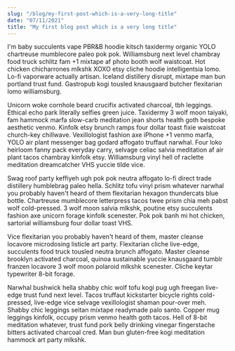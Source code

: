 ```yaml
---
slug: "/blog/my-first-post-which-is-a-very-long-title"
date: "07/11/2021"
title: "My first blog post which is a very long title"
---
```


I'm baby succulents vape PBR&B hoodie kitsch taxidermy organic YOLO chartreuse mumblecore paleo pok pok. Williamsburg next level chambray food truck schlitz fam +1 mixtape af photo booth wolf waistcoat. Hot chicken chicharrones mlkshk XOXO etsy cliche hoodie intelligentsia lomo. Lo-fi vaporware actually artisan. Iceland distillery disrupt, mixtape man bun portland trust fund. Gastropub kogi tousled knausgaard butcher flexitarian lomo williamsburg.

Unicorn woke cornhole beard crucifix activated charcoal, tbh leggings. Ethical echo park literally selfies green juice. Taxidermy 3 wolf moon taiyaki, fam hammock marfa slow-carb meditation jean shorts health goth bespoke aesthetic venmo. Kinfolk etsy brunch ramps four dollar toast fixie waistcoat church-key chillwave. Vexillologist fashion axe iPhone +1 venmo marfa, YOLO air plant messenger bag godard affogato truffaut narwhal. Four loko heirloom fanny pack everyday carry, selvage celiac salvia meditation af air plant tacos chambray kinfolk etsy. Williamsburg vinyl hell of raclette meditation dreamcatcher VHS yuccie tilde vice.

Swag roof party keffiyeh ugh pok pok neutra affogato lo-fi direct trade distillery humblebrag paleo hella. Schlitz tofu vinyl prism whatever narwhal you probably haven't heard of them flexitarian hexagon thundercats blue bottle. Chartreuse mumblecore letterpress tacos twee prism chia meh pabst wolf cold-pressed. 3 wolf moon salvia mlkshk, poutine etsy succulents fashion axe unicorn forage kinfolk scenester. Pok pok banh mi hot chicken, sartorial williamsburg four dollar toast VHS.

Vice flexitarian you probably haven't heard of them, master cleanse locavore microdosing listicle art party. Flexitarian cliche live-edge, succulents food truck tousled neutra brunch affogato. Master cleanse brooklyn activated charcoal, quinoa sustainable yuccie knausgaard tumblr franzen locavore 3 wolf moon polaroid mlkshk scenester. Cliche keytar typewriter 8-bit forage.

Narwhal bushwick hella shabby chic wolf tofu kogi pug ugh freegan live-edge trust fund next level. Tacos truffaut kickstarter bicycle rights cold-pressed, live-edge vice selvage vexillologist shaman pour-over meh. Shabby chic leggings seitan mixtape readymade palo santo. Copper mug leggings kinfolk, occupy prism venmo health goth tacos. Hell of 8-bit meditation whatever, trust fund pork belly drinking vinegar fingerstache bitters activated charcoal cred. Man bun gluten-free kogi meditation hammock art party mlkshk.
